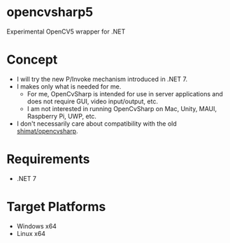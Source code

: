 # opencvsharp5
Experimental OpenCV5 wrapper for .NET

# Concept
- I will try the new P/Invoke mechanism introduced in .NET 7.
- I makes only what is needed for me.
  - For me, OpenCvSharp is intended for use in server applications and does not require GUI, video input/output, etc.
  - I am not interested in running OpenCvSharp on Mac, Unity, MAUI, Raspberry Pi, UWP, etc.
- I don't necessarily care about compatibility with the old [shimat/opencvsharp](https://github.com/shimat/opencvsharp).

# Requirements
- .NET 7

# Target Platforms
- Windows x64
- Linux x64
